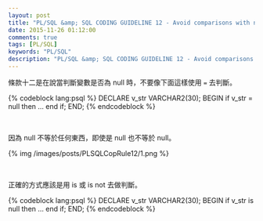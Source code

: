 ```yaml
---
layout: post
title: "PL/SQL &amp; SQL CODING GUIDELINE 12 - Avoid comparisons with null value"
date: 2015-11-26 01:12:00
comments: true
tags: [PL/SQL]
keywords: "PL/SQL" 
description: "PL/SQL &amp; SQL CODING GUIDELINE 12 - Avoid comparisons with null value"
---
```


條款十二是在說當判斷變數是否為 null 時，不要像下面這樣使用 `=` 去判斷。

<!-- More -->

{% codeblock lang:psql %}
DECLARE 
	v_str VARCHAR2(30); 
BEGIN 
	if v_str = null then 
		…
	end if; 
END;
{% endcodeblock %}

<br/>


因為 null 不等於任何東西，即使是 null 也不等於 null。  

{% img /images/posts/PLSQLCopRule12/1.png %}

<br/>


正確的方式應該是用 is 或 is not 去做判斷。  

{% codeblock lang:psql %}
DECLARE 
	v_str VARCHAR2(30); 
BEGIN 
	if v_str is null then 
		…
	end if; 
END;
{% endcodeblock %}
